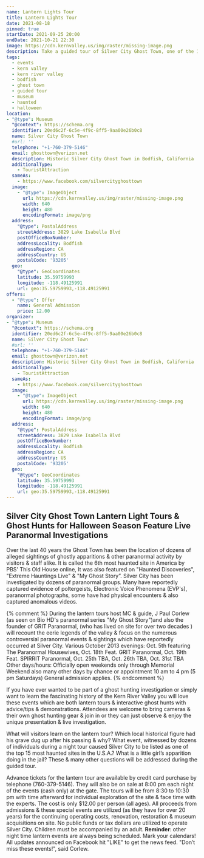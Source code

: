 ```yaml
---
name: Lantern Lights Tour
title: Lantern Lights Tour
date: 2021-08-18
pinned: true
startDate: 2021-09-25 20:00
endDate: 2021-10-21 22:30
image: https://cdn.kernvalley.us/img/raster/missing-image.png
description: Take a guided tour of Silver City Ghost Town, one of the 15 most haunted sites in the U.S.A.
tags:
  - events
  - kern valley
  - kern river valley
  - bodfish
  - ghost town
  - guided tour
  - museum
  - haunted
  - halloween
location:
- "@type": Museum
  "@context": https://schema.org
  identifier: 20ed6c2f-6c5e-4f9c-8ff5-9aa00e26b0c8
  name: Silver City Ghost Town
  #url: ''
  telephone: "+1-760-379-5146"
  email: ghosttown@verizon.net
  description: Historic Silver City Ghost Town in Bodfish, California
  additionalType:
    - TouristAttraction
  sameAs:
    - https://www.facebook.com/silvercityghosttown
  image:
    - "@type": ImageObject
      url: https://cdn.kernvalley.us/img/raster/missing-image.png
      width: 640
      height: 480
      encodingFormat: image/png
  address:
    "@type": PostalAddress
    streetAddress: 3829 Lake Isabella Blvd
    postOfficeBoxNumber:
    addressLocality: Bodfish
    addressRegion: CA
    addressCountry: US
    postalCode: '93205'
  geo:
    "@type": GeoCoordinates
    latitude: 35.59759993
    longitude: -118.49125991
    url: geo:35.59759993,-118.49125991
offers:
  - "@type": Offer
    name: General Admission
    price: 12.00
organizer:
- "@type": Museum
  "@context": https://schema.org
  identifier: 20ed6c2f-6c5e-4f9c-8ff5-9aa00e26b0c8
  name: Silver City Ghost Town
  #url: ''
  telephone: "+1-760-379-5146"
  email: ghosttown@verizon.net
  description: Historic Silver City Ghost Town in Bodfish, California
  additionalType:
    - TouristAttraction
  sameAs:
    - https://www.facebook.com/silvercityghosttown
  image:
    - "@type": ImageObject
      url: https://cdn.kernvalley.us/img/raster/missing-image.png
      width: 640
      height: 480
      encodingFormat: image/png
  address:
    "@type": PostalAddress
    streetAddress: 3829 Lake Isabella Blvd
    postOfficeBoxNumber:
    addressLocality: Bodfish
    addressRegion: CA
    addressCountry: US
    postalCode: '93205'
  geo:
    "@type": GeoCoordinates
    latitude: 35.59759993
    longitude: -118.49125991
    url: geo:35.59759993,-118.49125991
---
```

## Silver City Ghost Town Lantern Light Tours & Ghost Hunts for Halloween Season Feature Live Paranormal Investigations
Over the last 40 years the Ghost Town has been the location of dozens of alleged
sightings of ghostly apparitions & other paranormal activity by visitors & staff
alike. It is called the 6th most haunted site in America by PBS' This Old House online,
It was also featured on "Haunted Discoveries", "Extreme Hauntings Live" & "My Ghost Story”.
Silver City has been investigated by dozens of paranormal groups. Many have reportedly
captured evidence of poltergeists, Electronic Voice Phenomena (EVP's), paranormal
photographs, some have had physical encounters & also captured anomalous videos.

{% comment %}
During the lantern tours host MC & guide, J Paul Corlew (as seen on Bio HD's paranormal series "My Ghost Story")and also the founder of GRIT Paranormal, (who has lived on site for over two decades ) will recount the eerie legends of the valley & focus on the numerous controversial paranormal events & sightings which have reportedly occurred at Silver City.
Various October 2013 evenings: Oct. 5th featuring The Paranormal Housewives, Oct. 18th Feat. GRIT Paranormal,
Oct. 19th Feat. SPIRRIT Paranormal, Oct. 25th TBA, Oct. 26th TBA, Oct. 31st TBA
Other days/hours: Officially open weekends only through Memorial Weekend also many other days by chance or appointment 10 am to 4 pm (5 pm Saturdays) General admission applies.
{% endcomment %}

If you have ever wanted to be part of a ghost hunting investigation or simply want
to learn the fascinating history of the Kern River Valley you will love these events
which are both lantern tours & interactive ghost hunts with advice/tips & demonstrations.
Attendees are welcome to bring cameras & their own ghost hunting gear & join in or
they can just observe & enjoy the unique presentation & live investigation.

What will visitors learn on the lantern tour? Which local historical figure had
his grave dug up after his passing & why? What event, witnessed by dozens of individuals
during a night tour caused Silver City to be listed as one of the top 15 most haunted
sites in the U.S.A.? What is a little girl’s apparition doing in the jail? These
& many other questions will be addressed during the guided tour.

Advance tickets for the lantern tour are available by credit card purchase by telephone
(760-379-5146). They will also be on sale at 8:00 pm each night of the events (cash only)
at the gate. The tours will be from 8:30 to 10:30 pm with time afterward for individual
exploration of the site & face time with the experts. The cost is only $12.00 per person
(all ages). All proceeds from admissions & these special events are utilized
(as they have for over 20 years) for the continuing operating costs, renovation,
restoration & museum acquisitions on site. No public funds or tax dollars are utilized
to operate Silver City. Children must be accompanied by an adult. **Reminder**:
other night time lantern events are always being scheduled. Mark your calendars!
All updates announced on Facebook hit "LIKE" to get the news feed. "Don’t miss these events!", said Corlew.
